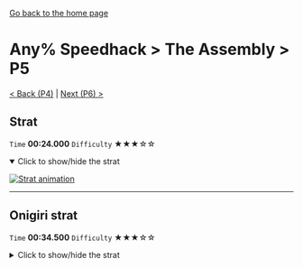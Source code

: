 [Go back to the home page](https://github.com/Doublevil/scbspeedrun)

# Any% Speedhack > The Assembly > P5

[< Back (P4)](https://github.com/Doublevil/scbspeedrun/blob/main/levels/any_sh/P/P4.md) | [Next (P6) >](https://github.com/Doublevil/scbspeedrun/blob/main/levels/any_sh/P/P6.md)

## Strat

`Time` **00:24.000** `Difficulty` ★★★☆☆
<details open>
  <summary>Click to show/hide the strat</summary>

  [![Strat animation](https://github.com/Doublevil/scbspeedrun/blob/main/media/levels/P/P5_Strat.webp)](https://github.com/Doublevil/scbspeedrun/blob/main/media/levels/P/P5_Strat.mp4?raw=true)
</details>

---
## Onigiri strat

`Time` **00:34.500** `Difficulty` ★★★☆☆
<details>
  <summary>Click to show/hide the strat</summary>

  [![Strat animation](https://github.com/Doublevil/scbspeedrun/blob/main/media/levels/P/P5_OnigiriStrat.webp)](https://github.com/Doublevil/scbspeedrun/blob/main/media/levels/P/P5_OnigiriStrat.mp4?raw=true)

  **Notes**
  - It would be nice to find a way to skip the back-and-forth in the last pipe, without other cartridges.
</details>
